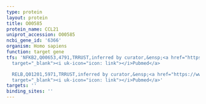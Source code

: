 ```yaml
---
type: protein
layout: protein
title: O00585
protein_name: CCL21
uniprot_accession: O00585
ncbi_gene_id: '6366'
organism: Homo sapiens
function: target gene
tfs: 'NFKB2,Q00653,4791,TRRUST,inferred by curator,&ensp;<a href="https://www.ncbi.nlm.nih.gov/pubmed/?term=20953353%5Buid%5D"
  target="_blank"><i uk-icon="icon: link"></i>Pubmed</a>

  RELB,Q01201,5971,TRRUST,inferred by curator,&ensp;<a href="https://www.ncbi.nlm.nih.gov/pubmed/?term=20953353%5Buid%5D"
  target="_blank"><i uk-icon="icon: link"></i>Pubmed</a>'
targets: ''
binding_sites: ''
---
```

